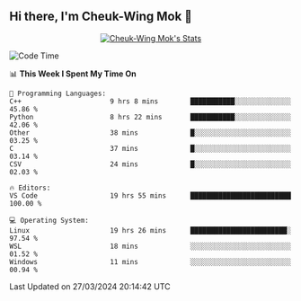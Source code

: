## Hi there, I'm Cheuk-Wing Mok 👋

<!--
**mozro0327/mozro0327** is a ✨ _special_ ✨ repository because its `README.md` (this file) appears on your GitHub profile.

Here are some ideas to get you started:

- 🔭 I’m currently working on ...
- 🌱 I’m currently learning ...
- 👯 I’m looking to collaborate on ...
- 🤔 I’m looking for help with ...
- 💬 Ask me about ...
- 📫 How to reach me: ...
- 😄 Pronouns: ...
- ⚡ Fun fact: ...
-->

<p align="center">
  <a href="https://github.com/mozro0327" class="rich-diff-level-one">
    <img src="https://github-readme-stats.vercel.app/api?username=mozro0327&title_color=333&text_color=777" alt="Cheuk-Wing Mok's Stats" >
    <!-- &hide=issues
    <img src="https://github-readme-stats.vercel.app/api?username=mozro0327&hide=issues&title_color=333&text_color=777" alt="Cheuk-Wing Mok's Stats" >
    -->
  </a>
</p>

<!--START_SECTION:waka-->
![Code Time](http://img.shields.io/badge/Code%20Time-2%2C448%20hrs%2038%20mins-blue)

📊 **This Week I Spent My Time On** 

```text
💬 Programming Languages: 
C++                      9 hrs 8 mins        ███████████░░░░░░░░░░░░░░   45.86 % 
Python                   8 hrs 22 mins       ███████████░░░░░░░░░░░░░░   42.06 % 
Other                    38 mins             █░░░░░░░░░░░░░░░░░░░░░░░░   03.25 % 
C                        37 mins             █░░░░░░░░░░░░░░░░░░░░░░░░   03.14 % 
CSV                      24 mins             █░░░░░░░░░░░░░░░░░░░░░░░░   02.03 % 

🔥 Editors: 
VS Code                  19 hrs 55 mins      █████████████████████████   100.00 % 

💻 Operating System: 
Linux                    19 hrs 26 mins      ████████████████████████░   97.54 % 
WSL                      18 mins             ░░░░░░░░░░░░░░░░░░░░░░░░░   01.52 % 
Windows                  11 mins             ░░░░░░░░░░░░░░░░░░░░░░░░░   00.94 % 
```


 Last Updated on 27/03/2024 20:14:42 UTC
<!--END_SECTION:waka-->
